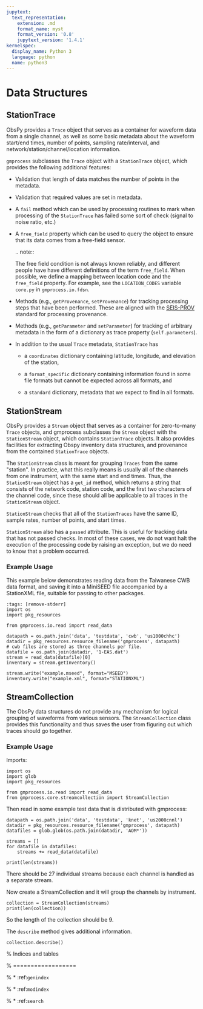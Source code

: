 ```yaml
---
jupytext:
  text_representation:
    extension: .md
    format_name: myst
    format_version: '0.8'
    jupytext_version: '1.4.1'
kernelspec:
  display_name: Python 3
  language: python
  name: python3
---
```


# Data Structures


## StationTrace

ObsPy provides a `Trace` object that serves as a container for waveform data 
from a single channel, as well as some basic metadata about the waveform 
start/end times, number of points, sampling rate/interval, and
network/station/channel/location information.

`gmprocess` subclasses the `Trace` object with a `StationTrace` object, 
which provides the following additional features:

- Validation that length of data matches the number of points in the metadata.
- Validation that required values are set in metadata.
- A `fail` method which can be used by processing routines to mark when
  processing of the `StationTrace` has failed some sort of check (signal to
  noise ratio, etc.)
- A `free_field` property which can be used to query the object to ensure that
  its data comes from a free-field sensor. 

  .. note:: 

     The free field condition is not always known reliably, and different people
     have have different definitions of the term `free_field`. When possible,
     we define a mapping between location code and the `free_field` property.
     For example, see the `LOCATION_CODES` variable `core.py` in 
     `gmprocess.io.fdsn`.

- Methods (e.g., `getProvenance`, `setProvenance`) for tracking  processing
  steps that have been performed. These are aligned with the 
  [SEIS-PROV ](http://seismicdata.github.io/SEIS-PROV/_generated_details.html#activities)
  standard for processing provenance.
- Methods (e.g., `getParameter` and `setParameter`) for tracking of
  arbitrary metadata in the form of a dictionary as trace property 
  (`self.parameters`).

- In addition to the usual `Trace` metadata, `StationTrace` has

  - a `coordinates` dictionary containing latitude, longitude, and elevation
    of the station,

  - a `format_specific` dictionary containing information found in some file
    formats but cannot be expected across all formats, and

  - a `standard` dictionary, metadata that we expect to find in all formats.


## StationStream

ObsPy provides a `Stream` object that serves as a container for zero-to-many
`Trace` objects, and gmprocess subclasses the `Stream` object with the 
`StationStream` object, which contains `StationTrace` objects. It also 
provides facilities for extracting Obspy inventory data structures, and 
provenance from the contained `StationTrace` objects.

The `StationStream` class is meant for grouping `Traces` from the same 
"station". In practice, what this really means is usually all of the channels 
from one instrument, with the same start and end times. Thus, the 
`StationStream` object has a `get_id` method, which returns a string that 
consists of the network code, station code, and the first two characters of the
channel code, since these should all be applicable to all traces in the 
`StationStream` object.

`StationStream` checks that all of the `StationTraces` have the same ID, 
sample rates, number of points, and start times.

`StationStream` also has a `passed` attribute. This is useful for tracking 
data that has not passed checks. In most of these cases, we do not want halt
the execution of the processing code by raising an exception, but we do need
to know that a problem occurred.


### Example Usage

This example below demonstrates reading data from the Taiwanese CWB
data format, and saving it into a MiniSEED file accompanied by a
StationXML file, suitable for passing to other packages.

```{code-cell} ipython3
:tags: [remove-stderr]
import os
import pkg_resources

from gmprocess.io.read import read_data

datapath = os.path.join('data', 'testdata', 'cwb', 'us1000chhc')
datadir = pkg_resources.resource_filename('gmprocess', datapath)
# cwb files are stored as three channels per file.
datafile = os.path.join(datadir, '1-EAS.dat')
stream = read_data(datafile)[0]
inventory = stream.getInventory()

stream.write("example.mseed", format="MSEED")
inventory.write("example.xml", format="STATIONXML")
```

## StreamCollection

The ObsPy data structures do not provide any mechanism for logical grouping of
waveforms from various sensors. The `StreamCollection` class provides this
functionality and thus saves the user from figuring out which traces should go
together.

### Example Usage

Imports:

```{code-cell} ipython3
import os
import glob
import pkg_resources

from gmprocess.io.read import read_data
from gmprocess.core.streamcollection import StreamCollection
```

Then read in some example test data that is distributed with gmprocess:

```{code-cell} ipython3
datapath = os.path.join('data', 'testdata', 'knet', 'us2000cnnl')
datadir = pkg_resources.resource_filename('gmprocess', datapath)
datafiles = glob.glob(os.path.join(datadir, 'AOM*'))

streams = []
for datafile in datafiles:
    streams += read_data(datafile)

print(len(streams)) 
```

There should be 27 individual streams because each channel is handled as a 
separate stream. 

Now create a StreamCollection and it will group the channels by instrument.

```{code-cell} ipython3
collection = StreamCollection(streams)
print(len(collection)) 
```

So the length of the collection should be 9.

The `describe` method gives additional information.

```{code-cell} ipython3
collection.describe()
```



% Indices and tables

% ==================

% * :ref:`genindex`

% * :ref:`modindex`

% * :ref:`search`
